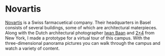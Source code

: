 <!--
  id: 2097
  slug: novartis
  type: fortpolio
  excerpt: <p>A virtual 3d panorama tour, consisting of multiple panoramas through which you navigate by space or by stories.</p>
  categories: javascript, 3D, HTML/CSS
  tags: CSS, Javascript, XML, XSLT, panorama
  clients: Novartis International AG
  collaboration: Iwan Baan, 2x4
  prizes: 
  thumbnail: novartis1.jpg
  image: novartis1.jpg
  images: novartis1.jpg, novartis2.jpg, novartis3.jpg, novartis4.jpg, novartis5.jpg
  inCv: true
  inPortfolio: true
  dateFrom: 2011-05-01
  dateTo: 2011-07-01
-->

# Novartis

<p><a href="http://www.novartis.com">Novartis</a> is a Swiss farmacuetical company. Their headquarters in Basel consists of several buildings, some of which are architectural materpieces. Along with the Dutch architectural photographer <a href="http://www.iwan.com/">Iwan Baan</a> and <a href="http://2x4.org/">2&#215;4</a> from New York, I made a prototype for a virtual tour of this campus. With the three-dimensional panorama pictures you can walk through the campus and watch a variety of content.</p>